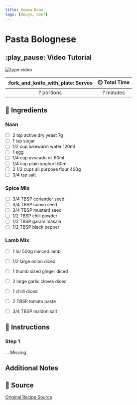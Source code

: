 ```yaml
---
title: Keema Naan
tags: [dough, beef]
---
```


# Pasta Bolognese

## :play_pause: Video Tutorial
![type:video](https://www.youtube.com/embed/xvRaUrgde8s?si=WwZCX2sfANS76dsp)

| :fork_and_knife_with_plate: Serves | :timer_clock: Total Time |
|:----------------------------------:|:-----------------------: |
| ? portions | ? minutes |

## :salt: Ingredients
### Naan
- [ ] 2 tsp active dry yeast 7g
- [ ] 1 tsp sugar
- [ ] 1/2 cup lukewarm water 120ml
- [ ]  1  egg
- [ ] 1/4 cup avocado oil 60ml
- [ ] 1/4 cup plain yoghurt 60ml
- [ ] 2 1/2 cups all purpose flour 400g
- [ ] 3/4 tsp salt

### Spice Mix
- [ ] 3/4 TBSP coriander seed
- [ ] 3/4 TBSP cumin seed
- [ ] 3/4 TBSP mustard seed
- [ ] 1/2 TBSP chili powder
- [ ] 1/2 TBSP garam masala
- [ ] 1/2 TBSP black pepper

### Lamb Mix

- [ ] 1 lb/ 500g minced lamb
- [ ] 1/2 large onion diced
- [ ] 1 thumb sized ginger diced
- [ ] 2 large garlic cloves diced
- [ ] 1 chilli diced
- [ ] 2 TBSP tomato paste
- [ ] 3/4 TBSP maldon salt


## :pencil: Instructions

### Step 1
... Missing


## Additional Notes

## :link: Source
[Original Recipe Source](https://youtu.be/xvRaUrgde8s?si=a437r7UankK1mhlQ)
